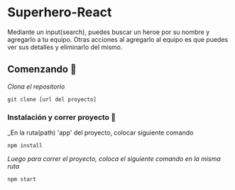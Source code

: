 # Superhero-React

Mediante un input(search), puedes buscar un heroe por su nombre y agregarlo a tu equipo. Otras acciones al agregarlo al equipo es que puedes ver sus detalles y eliminarlo del mismo.

## Comenzando 🚀

_Clona el repositorio_

```
git clone [url del proyecto]
```

### Instalación y correr proyecto 🔧

_En la ruta(path) 'app' del proyecto, colocar siguiente comando

```
npm install
```

_Luego para correr el proyecto, coloca el siguiente comando en la misma ruta_

```
npm start
```
